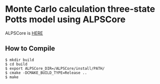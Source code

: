 # Monte Carlo calculation three-state Potts model using ALPSCore
ALPSCore is [HERE](https://alpscore.org)

## How to Compile
```none
$ mkdir build
$ cd build
$ export ALPSCore_DIR=/ALPSCore/install/PATH/
$ cmake -DCMAKE_BUILD_TYPE=Release ..
$ make
```

